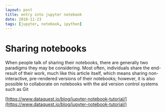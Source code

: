 ```yaml
---
layout: post
title: entry into jupyter notebook
date: 2018-11-23
tags: [jupyter, notebook, ipython]
---
```




# Sharing notebooks

When people talk of sharing their notebooks, there are generally two paradigms they may be considering. 
Most often, individuals share the end-result of their work, much like this article itself, which means 
sharing non-interactive, pre-rendered versions of their notebooks; however, it is also possible to collaborate 
on notebooks with the aid version control systems such as Git



[https://www.dataquest.io/blog/jupyter-notebook-tutorial/](https://www.dataquest.io/blog/jupyter-notebook-tutorial/)



